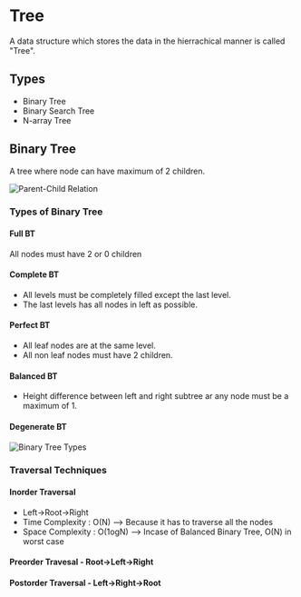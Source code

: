 # Tree

A data structure which stores the data in the hierrachical manner is called "Tree".

## Types

* Binary Tree
* Binary Search Tree
* N-array Tree

## Binary Tree

A tree where node can have maximum of 2 children.

![Parent-Child Relation](./Parent-Child.webp "Parent - Child")

### Types of Binary Tree

#### Full BT

All nodes must have 2 or 0 children

#### Complete BT

* All levels must be completely filled except the last level.
* The last levels has all nodes in left as possible.

#### Perfect BT

* All leaf nodes are at the same level.
* All non leaf nodes must have 2 children.

#### Balanced BT

* Height difference between left and right subtree ar any node must be a maximum of 1.

#### Degenerate BT

![Binary Tree Types](./What_are_the_5_Types_of_Binary_Trees.webp "Binary Tree Types")

### Traversal Techniques

#### Inorder Traversal 

* Left->Root->Right
* Time Complexity : O(N) --> Because it has to traverse all the nodes
* Space Complexity : O(1ogN) --> Incase of Balanced Binary Tree, O(N) in worst case

#### Preorder Travesal - Root->Left->Right

#### Postorder Traversal - Left->Right->Root

